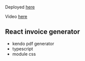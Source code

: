 Deployed [here](https://invoice-generator-karthik.netlify.app/)

Video [here](https://drive.google.com/file/d/1H47kBbfJOw4UZ_dbqzBMFDCPWMeSCsID/view?usp=sharing)
## React invoice generator
- kendo pdf generator
- typescript
- module css
